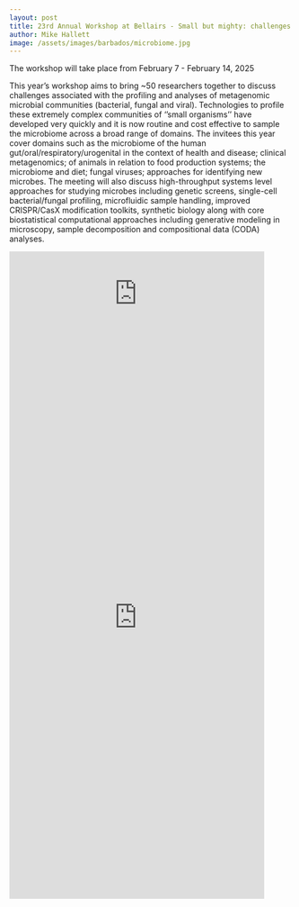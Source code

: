 ```yaml
---
layout: post
title: 23rd Annual Workshop at Bellairs - Small but mighty: challenges of microbial and viral metagenomics 
author: Mike Hallett
image: /assets/images/barbados/microbiome.jpg
---
```



The workshop will take place from February 7 - February 14, 2025

This year’s workshop aims to bring ~50 researchers together to discuss challenges associated with the profiling and analyses of metagenomic microbial communities (bacterial, fungal and viral). Technologies to profile these extremely complex communities of ‘’small organisms’’ have developed very quickly and it is now routine and cost effective to sample the microbiome across a broad range of domains. The invitees this year cover domains such as the microbiome of the human gut/oral/respiratory/urogenital in the context of health and disease; clinical metagenomics; of animals in relation to food production systems; the microbiome and diet; fungal viruses; approaches for identifying new microbes. The meeting will also discuss high-throughput systems level approaches for studying microbes including genetic screens, single-cell bacterial/fungal profiling, microfluidic sample handling, improved CRISPR/CasX modification toolkits, synthetic biology along with core biostatistical computational approaches including generative modeling in microscopy, sample decomposition and compositional data (CODA) analyses.

<iframe src="https://docs.google.com/spreadsheets/d/e/2PACX-1vRGWwPnokEfsBJe7dlXSm7s2s6FwjPeDqWzmrA9Cd8iUNZbtrYL-a0SaXiXXHqYiHuP8x6-J67U1CAG/pubhtml?widget=true&amp;headers=false height="500" width="90%" style="border:none;"></iframe>



<iframe src="https://docs.google.com/spreadsheets/d/e/2PACX-1vRGWwPnokEfsBJe7dlXSm7s2s6FwjPeDqWzmrA9Cd8iUNZbtrYL-a0SaXiXXHqYiHuP8x6-J67U1CAG/pubhtml?widget=true&amp;headers=false" height="1000" width="90%" style="border:none;"></iframe>
